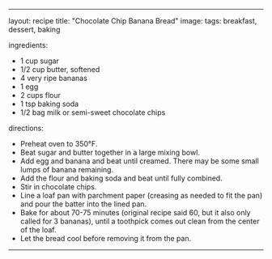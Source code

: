 ---

layout: recipe
title: "Chocolate Chip Banana Bread"
image: 
tags: breakfast, dessert, baking

ingredients:
- 1 cup sugar
- 1/2 cup butter, softened
- 4 very ripe bananas
- 1 egg
- 2 cups flour
- 1 tsp baking soda
- 1/2 bag milk or semi-sweet chocolate chips

directions:
- Preheat oven to 350°F.
- Beat sugar and butter together in a large mixing bowl.
- Add egg and banana and beat until creamed. There may be some small lumps of banana remaining.
- Add the flour and baking soda and beat until fully combined.
- Stir in chocolate chips.
- Line a loaf pan with parchment paper (creasing as needed to fit the pan) and pour the batter into the lined pan.
- Bake for about 70-75 minutes (original recipe said 60, but it also only called for 3 bananas), until a toothpick comes out clean from the center of the loaf.
- Let the bread cool before removing it from the pan.

---